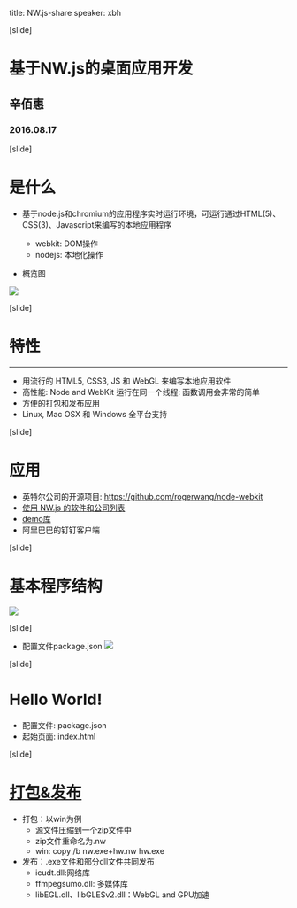 title: NW.js-share
speaker: xbh

[slide]

# 基于NW.js的桌面应用开发
## 辛佰惠
### 2016.08.17

[slide]
# 是什么

* 基于node.js和chromium的应用程序实时运行环境，可运行通过HTML(5)、CSS(3)、Javascript来编写的本地应用程序
  - webkit: DOM操作
  - nodejs: 本地化操作

* 概览图

![](/def.jpg)

[slide]
# 特性
----
* 用流行的 HTML5, CSS3, JS 和 WebGL 来编写本地应用软件
* 高性能: Node and WebKit 运行在同一个线程: 函数调用会非常的简单
* 方便的打包和发布应用
* Linux, Mac OSX 和 Windows 全平台支持

[slide]
# 应用
* 英特尔公司的开源项目: https://github.com/rogerwang/node-webkit
* [使用 NW.js 的软件和公司列表](https://github.com/nwjs/nw.js/wiki/List-of-apps-and-companies-using-nw.js)
* [demo库](https://github.com/zcbenz/nw-sample-apps)
* 阿里巴巴的钉钉客户端

[slide]
# 基本程序结构
![](/structure.jpg)

[slide]
* 配置文件package.json
![](/packagejson.jpg)

[slide]
# Hello World!
* 配置文件: package.json
* 起始页面: index.html

[slide]
# [打包&发布](https://github.com/nwjs/nw.js/wiki/How-to-package-and-distribute-your-apps)
* 打包：以win为例
  - 源文件压缩到一个zip文件中
  - zip文件重命名为.nw
  - win: copy /b nw.exe+hw.nw hw.exe
* 发布：.exe文件和部分dll文件共同发布
  - icudt.dll:网络库
  - ffmpegsumo.dll: 多媒体库
  - libEGL.dll、libGLESv2.dll：WebGL and GPU加速
